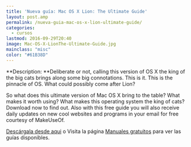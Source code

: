 ```yaml
---
title: 'Nueva guía: Mac OS X Lion: The Ultimate Guide'
layout: post.amp
permalink: /nueva-guia-mac-os-x-lion-ultimate-guide/
categories:
  - cursos
lastmod: 2016-09-29T20:40
image: Mac-OS-X-LionThe-Ultimate-Guide.jpg
mainclass: "misc"
color: "#61B38D"
---
```


<figure>
<amp-img on="tap:lightbox1" role="button" tabindex="0" layout="responsive" src="/assets/img/Mac-OS-X-LionThe-Ultimate-Guide.jpg" alt="{{ title }}" title="{{ title }}" width="240" height="300"></amp-img>
</figure>

**Description: **Deliberate or not, calling this version of OS X the king of the big cats brings along some big connotations. This is it. This is the pinnacle of OS. What could possibly come after Lion?

<!--more-->

So what does this ultimate version of Mac OS X bring to the table? What makes it worth using? What makes this operating system the king of cats? Download now to find out. Also with this free guide you will also receive daily updates on new cool websites and programs in your email for free courtesy of MakeUseOf.

[Descárgala desde aqui][2] o
Visita la página [Manuales gratuitos][3] para ver las guías disponibles.

 [2]: http://bashyc-blogspot.tradepub.com/c/pubRD.mpl?sr=oc&_t=oc:&qf=w_make45
 [3]: https://elbauldelprogramador.com/manuales-gratuitos/
